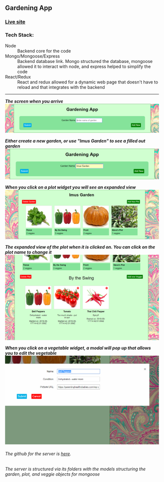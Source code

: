 ## __Gardening App__
### [Live site](https://gardening-client.herokuapp.com/)


### Tech Stack:
<dl>
  <dt>Node</dt>
  <dd>Backend core for the code</dd>
  <dt>Mongo/Mongoose/Express</dt>
  <dd>Backend database link. Mongo structured the database, mongoose allowed it to interact with node, and express helped to simplify the code</dd>
  <dt>React/Redux</dt>
  <dd>React and redux allowed for a dynamic web page that doesn't have to reload and that integrates with the backend</dd>
</dl>
 
---

_**The screen when you arrive**_
![ScreenShot](src/images/first-screen.png)

_**Either create a new garden, or use "Imus Garden" to see a filled out garden**_
![ScreenShot](src/images/first-screen-garden.png)

_**When you click on a plot widget you will see an expanded view**_
![ScreenShot](src/images/garden-expanded.png)

_**The expanded view of the plot when it is clicked on.  You can click on the plot name to change it**_
![ScreenShot](src/images/plot-expanded.png)

_**When you click on a vegetable widget, a modal will pop up that allows you to edit the vegetable**_
![ScreenShot](src/images/edit-veggie.png)

###### The github for the server is [here](https://github.com/imussg/gardening-app-server).
###### The server is structured via its folders with the models structuring the garden, plot, and veggie objects for mongoose
